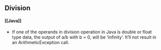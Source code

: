 ## Division
#### [[Java]]
- If one of the operands in division operation in Java is double or float type data, the output of a/b with b = 0, will be ‘infinity’. It’ll not result in an ArithmeticException call.